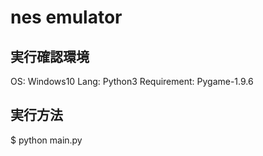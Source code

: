 # nes emulator

## 実行確認環境
OS: Windows10
Lang: Python3
Requirement: Pygame-1.9.6

## 実行方法
$ python main.py <rom-path>
